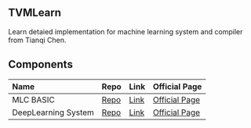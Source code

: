 TVMLearn
---
Learn detaied implementation for machine learning system and compiler from Tianqi Chen.
## Components
| Name      | Repo | Link     | Official Page     |
| :---        |    :----  |          :--- |  :--- |
| MLC BASIC  |  [Repo](mlc_basic) | [Link](https://github.com/mlc-ai/mlc-en)| [Official Page](https://mlc.ai/zh/chapter_tensor_program/index.html)|
| DeepLearning System  |  [Repo](deep_sys) | [Link](https://dlsyscourse.org/lectures/)| [Official Page](https://dlsyscourse.org/)|

